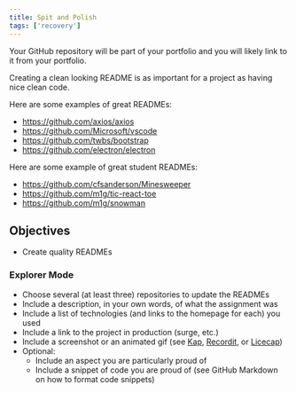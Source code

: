 ```yaml
---
title: Spit and Polish
tags: ['recovery']
---
```


Your GitHub repository will be part of your portfolio and you will likely link to it from your portfolio.

Creating a clean looking README is as important for a project as having nice clean code.

Here are some examples of great READMEs:

- https://github.com/axios/axios
- https://github.com/Microsoft/vscode
- https://github.com/twbs/bootstrap
- https://github.com/electron/electron

Here are some example of great student READMEs:

- https://github.com/cfsanderson/Minesweeper
- https://github.com/m1g/tic-react-toe
- https://github.com/m1g/snowman

## Objectives

- Create quality READMEs

### Explorer Mode

- Choose several (at least three) repositories to update the READMEs
- Include a description, in your own words, of what the assignment was
- Include a list of technologies (and links to the homepage for each) you used
- Include a link to the project in production (surge, etc.)
- Include a screenshot or an animated gif (see [Kap](https://github.com/wulkano/kap), [Recordit](http://recordit.co/), or [Licecap](https://www.cockos.com/licecap/))
- Optional:
  - Include an aspect you are particularly proud of
  - Include a snippet of code you are proud of (see GitHub Markdown on how to format code snippets)
